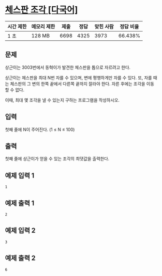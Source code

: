 # [체스판 조각 [다국어]](https://www.acmicpc.net/problem/3004)
 
| 시간 제한 | 메모리 제한 | 제출 | 정답 | 맞힌 사람 | 정답 비율 |
| --- | --- | --- | --- | --- | --- |
| 1 초 | 128 MB | 6698 | 4325 | 3973 | 66.438% |

## 문제

상근이는 3003번에서 동혁이가 발견한 체스판을 톱으로 자르려고 한다.

상근이는 체스판을 최대 N번 자를 수 있으며, 변에 평행하게만 자를 수 있다. 또, 자를 때는 체스판의 그 변의 한쪽 끝에서 다른쪽 끝까지 잘라야 한다. 자른 후에는 조각을 이동할 수 없다.

이때, 최대 몇 조각을 낼 수 있는지 구하는 프로그램을 작성하시오.

## 입력

첫째 줄에 N이 주어진다. (1 ≤ N ≤ 100)

## 출력

첫째 줄에 상근이가 얻을 수 있는 조각의 최댓값을 출력한다.

## 예제 입력 1

```
1

```

## 예제 출력 1

```
2

```

## 예제 입력 2

```
3

```

## 예제 출력 2

```
6
```

